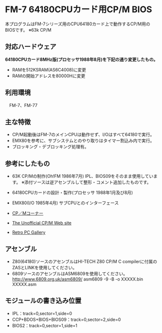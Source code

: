 # FM-7 64180CPUカード用CP/M BIOS

本プログラムはFM-7シリーズ用のCPU64180カード上で動作するCP/M用のBIOSです。
※63k CP/M

## 対応ハードウェア

**64180CPUカード8MHz版(プロセッサ1988年8月)を下記の通り変更したもの。**
* RAMを512KSRAM(AS6C4008)に変更
* RAMの開始アドレスを80000Hに変更

## 利用環境

　FM-7、FM-77

## 主な特徴

* CP/M起動後はFM-7のメインCPUは動作せず、I/Oはすべて64180で実行。
* EMX80を参考に、サブシステムとのやり取りはタイマー割込み内で実行。
* ブロッキング・デブロッキング処理有。

## 参考にしたもの
* 63K CP/Mの制作(Oh!FM 1986年7月)
IPL、BIOS09をそのまま使用しています。
※添付ソースは逆アセンブルして整形・コメント追加したものです。

* 64180CPUカードの設計・製作(プロセッサ 1988年1月及び8月)

* EMX80(I/O 1985年4月)
サブCPUとのインターフェース

* [CP／Mコーナー](http://star.gmobb.jp/koji/cgi/wiki.cgi?page=CP%A1%BFM%A5%B3%A1%BC%A5%CA%A1%BC)
 
* [The Unofficial CP/M Web site](http://www.cpm.z80.de/index.html)

* [Retro PC Gallery](http://haserin09.la.coocan.jp/index.html)


## アセンブル
* Z80(64180)ソースのアセンブルはHI-TECH Z80 CP/M C compilerに付属のZASとLINKを使用してください。
* 6809ソースのアセンブルはASM6809を使用してください。
http://www.6809.org.uk/asm6809/
asm6809 -9 -B -o XXXXX.bin XXXXX.asm

## モジュールの書き込み位置
* IPL：track=0,sector=1,side=0
* CCP+BDOS+BIOS+BIOS09：track=0,sector=2,side=0
* BIOS2：track=0,sector=1,side=1

